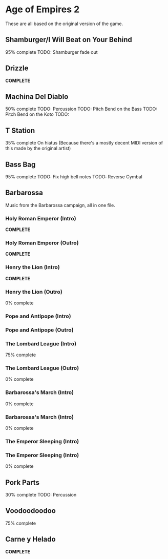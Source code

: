 # Age of Empires 2
These are all based on the original version of the game.

## Shamburger/I Will Beat on Your Behind
95% complete
TODO: Shamburger fade out

## Drizzle
**COMPLETE**

## Machina Del Diablo
50% complete
TODO: Percussion
TODO: Pitch Bend on the Bass
TODO: Pitch Bend on the Koto
TODO:

## T Station
35% complete
On hiatus (Because there's a mostly decent MIDI version of this made by the original artist)

## Bass Bag
95% complete
TODO: Fix high bell notes
TODO: Reverse Cymbal

## Barbarossa
Music from the Barbarossa campaign, all in one file.

### Holy Roman Emperor (Intro)
**COMPLETE**

### Holy Roman Emperor (Outro)
**COMPLETE**

### Henry the Lion (Intro)
**COMPLETE**

### Henry the Lion (Outro)
0% complete

### Pope and Antipope (Intro)

### Pope and Antipope (Outro)

### The Lombard League (Intro)
75% complete

### The Lombard League (Outro)
0% complete

### Barbarossa's March (Intro)
0% complete

### Barbarossa's March (Intro)
0% complete

### The Emperor Sleeping (Intro)

### The Emperor Sleeping (Intro)
0% complete

## Pork Parts
30% complete
TODO: Percussion

## Voodoodoodoo
75% complete

## Carne y Helado
**COMPLETE**
